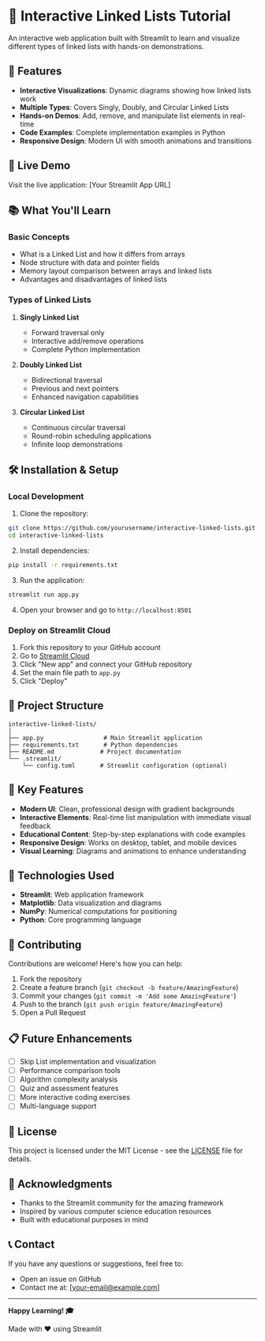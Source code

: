 # 🔗 Interactive Linked Lists Tutorial

An interactive web application built with Streamlit to learn and visualize different types of linked lists with hands-on demonstrations.

## 🌟 Features

- **Interactive Visualizations**: Dynamic diagrams showing how linked lists work
- **Multiple Types**: Covers Singly, Doubly, and Circular Linked Lists
- **Hands-on Demos**: Add, remove, and manipulate list elements in real-time
- **Code Examples**: Complete implementation examples in Python
- **Responsive Design**: Modern UI with smooth animations and transitions

## 🚀 Live Demo

Visit the live application: [Your Streamlit App URL]

## 📚 What You'll Learn

### Basic Concepts
- What is a Linked List and how it differs from arrays
- Node structure with data and pointer fields
- Memory layout comparison between arrays and linked lists
- Advantages and disadvantages of linked lists

### Types of Linked Lists
1. **Singly Linked List**
   - Forward traversal only
   - Interactive add/remove operations
   - Complete Python implementation

2. **Doubly Linked List**
   - Bidirectional traversal
   - Previous and next pointers
   - Enhanced navigation capabilities

3. **Circular Linked List**
   - Continuous circular traversal
   - Round-robin scheduling applications
   - Infinite loop demonstrations

## 🛠️ Installation & Setup

### Local Development

1. Clone the repository:
```bash
git clone https://github.com/yourusername/interactive-linked-lists.git
cd interactive-linked-lists
```

2. Install dependencies:
```bash
pip install -r requirements.txt
```

3. Run the application:
```bash
streamlit run app.py
```

4. Open your browser and go to `http://localhost:8501`

### Deploy on Streamlit Cloud

1. Fork this repository to your GitHub account
2. Go to [Streamlit Cloud](https://share.streamlit.io/)
3. Click "New app" and connect your GitHub repository
4. Set the main file path to `app.py`
5. Click "Deploy"

## 📁 Project Structure

```
interactive-linked-lists/
│
├── app.py                 # Main Streamlit application
├── requirements.txt       # Python dependencies
├── README.md             # Project documentation
└── .streamlit/
    └── config.toml       # Streamlit configuration (optional)
```

## 🎨 Key Features

- **Modern UI**: Clean, professional design with gradient backgrounds
- **Interactive Elements**: Real-time list manipulation with immediate visual feedback
- **Educational Content**: Step-by-step explanations with code examples
- **Responsive Design**: Works on desktop, tablet, and mobile devices
- **Visual Learning**: Diagrams and animations to enhance understanding

## 🔧 Technologies Used

- **Streamlit**: Web application framework
- **Matplotlib**: Data visualization and diagrams
- **NumPy**: Numerical computations for positioning
- **Python**: Core programming language

## 🤝 Contributing

Contributions are welcome! Here's how you can help:

1. Fork the repository
2. Create a feature branch (`git checkout -b feature/AmazingFeature`)
3. Commit your changes (`git commit -m 'Add some AmazingFeature'`)
4. Push to the branch (`git push origin feature/AmazingFeature`)
5. Open a Pull Request

## 📋 Future Enhancements

- [ ] Skip List implementation and visualization
- [ ] Performance comparison tools
- [ ] Algorithm complexity analysis
- [ ] Quiz and assessment features
- [ ] More interactive coding exercises
- [ ] Multi-language support

## 📄 License

This project is licensed under the MIT License - see the [LICENSE](LICENSE) file for details.

## 🙏 Acknowledgments

- Thanks to the Streamlit community for the amazing framework
- Inspired by various computer science education resources
- Built with educational purposes in mind

## 📞 Contact

If you have any questions or suggestions, feel free to:
- Open an issue on GitHub
- Contact me at: [your-email@example.com]

---

**Happy Learning! 🎓**

Made with ❤️ using Streamlit
